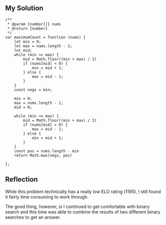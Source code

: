 ## My Solution

```
/**
 * @param {number[]} nums
 * @return {number}
 */
var maximumCount = function (nums) {
    let min = 0;
    let max = nums.length - 1;
    let mid;
    while (min <= max) {
        mid = Math.floor((min + max) / 2)
        if (nums[mid] < 0) {
            min = mid + 1;
        } else {
            max = mid - 1;
        }
    }
    const negs = min;

    min = 0;
    max = nums.length - 1;
    mid = 0;

    while (min <= max) {
        mid = Math.floor((min + max) / 2)
        if (nums[mid] > 0) {
            max = mid - 1;
        } else {
            min = mid + 1;
        }
    }
    const pos = nums.length - min
    return Math.max(negs, pos)

};
```

## Reflection

While this problem technically has a really low ELO rating (1195), I still found it fairly time consuming to work through.

The good thing, however, is I continued to get comfortable with binary search and this time was able to combine the results of two different binary searches to get an answer.
